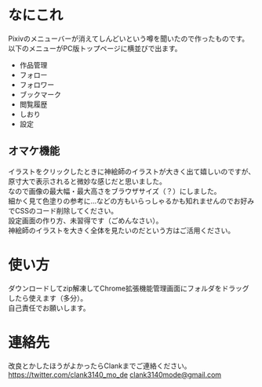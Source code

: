 # なにこれ
Pixivのメニューバーが消えてしんどいという噂を聞いたので作ったものです。  
以下のメニューがPC版トップページに横並びで出ます。
- 作品管理
- フォロー
- フォロワー
- ブックマーク
- 閲覧履歴
- しおり
- 設定

## オマケ機能
イラストをクリックしたときに神絵師のイラストが大きく出て嬉しいのですが、原寸大で表示されると微妙な感じだと思いました。  
なので画像の最大幅・最大高さをブラウザサイズ（？）にしました。  
細かく見て色塗りの参考に…などの方もいらっしゃるかも知れませんのでお好みでCSSのコード削除してください。  
設定画面の作り方、未習得です（ごめんなさい）。  
神絵師のイラストを大きく全体を見たいのだという方はご活用ください。

# 使い方
ダウンロードしてzip解凍してChrome拡張機能管理画面にフォルダをドラッグしたら使えます（多分）。  
自己責任でお願いします。

# 連絡先
改良とかしたほうがよかったらClankまでご連絡ください。  
https://twitter.com/clank3140_mo_de
clank3140mode@gmail.com